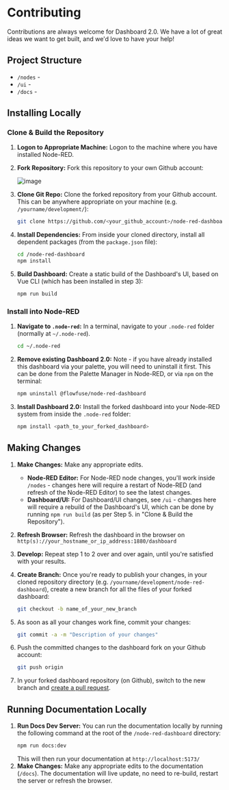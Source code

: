 # Contributing

Contributions are always welcome for Dashboard 2.0. We have a lot of great ideas we want to get built, and we'd love to have your help!

## Project Structure

- `/nodes` - 
- `/ui` -
- `/docs` -

## Installing Locally

### Clone & Build the Repository

1. **Logon to Appropriate Machine:** Logon to the machine where you have installed Node-RED.

2. **Fork Repository:** Fork this repository to your own Github account:

   ![image](https://github.com/bartbutenaers/flowforge-nr-dashboard/assets/14224149/4a02c1ee-d143-4e18-ac47-47e6353ebdd1)

3. **Clone Git Repo:** Clone the forked repository from your Github account. This can be anywhere appropriate on your machine (e.g. `/yourname/development/`):
   ```bash
   git clone https://github.com/<your_github_account>/node-red-dashboard.git
   ```

4. **Install Dependencies:** From inside your cloned directory, install all dependent packages (from the `package.json` file):
   ```bash
   cd /node-red-dashboard
   npm install
   ```

5. **Build Dashboard:** Create a static build of the Dashboard's UI, based on Vue CLI (which has been installed in step 3):
    ```bash
    npm run build
    ```

### Install into Node-RED

1. **Navigate to `.node-red`:** In a terminal, navigate to your `.node-red` folder (normally at `~/.node-red`).
   
   ```bash
   cd ~/.node-red
   ```


3. **Remove existing Dashboard 2.0:** Note - if you have already installed this dashboard via your palette, you will need to uninstall it first. This can be done from the Palette Manager in Node-RED, or via `npm` on the terminal:
   ```bash
   npm uninstall @flowfuse/node-red-dashboard
   ```

3. **Install Dashboard 2.0:** Install the forked dashboard into your Node-RED system from inside the `.node-red` folder:
   ```bash
   npm install <path_to_your_forked_dashboard>
   ```

## Making Changes

1. **Make Changes:** Make any appropriate edits.
    - **Node-RED Editor:** For Node-RED node changes, you'll work inside `/nodes` - changes here will require a restart of Node-RED (and refresh of the Node-RED Editor) to see the latest changes.
    - **Dashboard/UI:** For Dashboard/UI changes, see `/ui` - changes here will require a rebuild of the Dashboard's UI, which can be done by running `npm run build` (as per Step 5. in "Clone & Build the Repository").

2. **Refresh Browser:** Refresh the dashboard in the browser on `http(s)://your_hostname_or_ip_address:1880/dashboard`
3. **Develop:** Repeat step 1 to 2 over and over again, until you're satisfied with your results.
7. **Create Branch:** Once you're ready to publish your changes, in your cloned repository directory (e.g. `/yourname/development/node-red-dashboard`), create a new branch for all the files of your forked dashboard:
   ```bash
   git checkout -b name_of_your_new_branch
   ```
4. As soon as all your changes work fine, commit your changes:
    ```bash
    git commit -a -m "Description of your changes"
    ```
15. Push the committed changes to the dashboard fork on your Github account:
    ```bash
    git push origin
    ```
16. In your forked dashboard repository (on Github), switch to the new branch and [create a pull request](https://docs.github.com/en/pull-requests/collaborating-with-pull-requests/proposing-changes-to-your-work-with-pull-requests/creating-a-pull-request).



## Running Documentation Locally

1. **Run Docs Dev Server:** You can run the documentation locally by running the following command at the root of the `/node-red-dashboard` directory:
   ```bash
   npm run docs:dev
   ```
   This will then run your documentation at `http://localhost:5173/`
2. **Make Changes:** Make any appropriate edits to the documentation (`/docs`). The documentation will live update, no need to re-build, restart the server or refresh the browser.